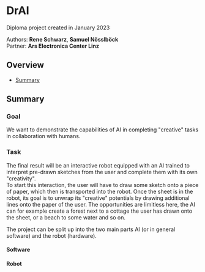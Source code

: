# DrAI

Diploma project created in January 2023

Authors: **Rene Schwarz**, **Samuel Nösslböck**  
Partner: **Ars Electronica Center Linz** 

## Overview

- [Summary](#summary)

## Summary

### Goal

We want to demonstrate the capabilities of AI in completing "creative" tasks in collaboration with humans.

### Task

The final result will be an interactive robot equipped with an AI trained to interpret pre-drawn sketches from the user and complete them with its own "creativity".  
To start this interaction, the user will have to draw some sketch onto a piece of paper, which then is transported into the robot. Once the sheet is in the robot, its goal is to unwrap its "creative" potentials by drawing additional lines onto the paper of the user. The opportunities are limitless here, the AI can for example create a forest next to a cottage the user has drawn onto the sheet, or a beach to some water and so on.

The project can be split up into the two main parts AI (or in general software) and the robot (hardware).

#### Software



#### Robot

